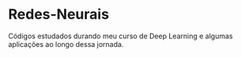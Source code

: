 # Redes-Neurais
 Códigos estudados durando meu curso de Deep Learning e algumas aplicações ao longo dessa jornada.
